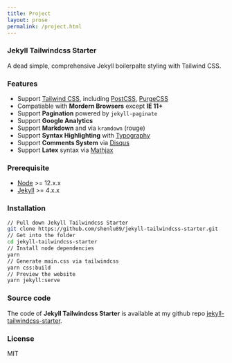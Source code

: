 ```yaml
---
title: Project
layout: prose
permalink: /project.html
---
```


### Jekyll Tailwindcss Starter

A dead simple, comprehensive Jekyll boilerpalte styling with Tailwind CSS.

### Features

- Support [Tailwind CSS](https://tailwindcss.com/), including [PostCSS](https://postcss.org/), [PurgeCSS](https://purgecss.com/)
- Compatiable with **Mordern Browsers** except **IE 11+**
- Support **Pagination** powered by `jekyll-paginate`
- Support **Google Analytics**
- Support **Markdown** and via `kramdown` (rouge)
- Support **Syntax Highlighting** with [Typography](https://github.com/tailwindlabs/tailwindcss-typography)
- Support **Comments System** via [Disqus](https://disqus.com/)
- Support **Latex** syntax via [Mathjax](https://www.mathjax.org/)

### Prerequisite

- [Node](https://nodejs.org/en/) >= 12.x.x
- [Jekyll](https://jekyllrb.com/) >= 4.x.x

### Installation

```sh
// Pull down Jekyll Tailwindcss Starter
git clone https://github.com/shenlu89/jekyll-tailwindcss-starter.git
// Get into the folder
cd jekyll-tailwindcss-starter
// Install node dependencies
yarn
// Generate main.css via tailwindcss
yarn css:build
// Preview the website
yarn jekyll:serve
```

### Source code

The code of **Jekyll Tailwindcss Starter** is available at my github repo [jekyll-tailwindcss-starter](https://github.com/jekyll-tailwindcss-starter).

### License

MIT